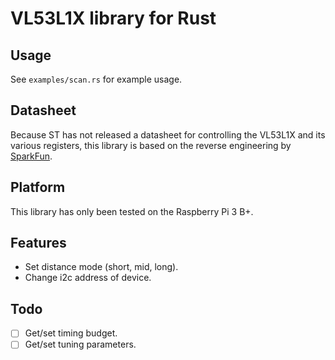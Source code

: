 # VL53L1X library for Rust

## Usage

See `examples/scan.rs` for example usage.

## Datasheet

Because ST has not released a datasheet for controlling the VL53L1X and its
various registers, this library is based on the reverse engineering by
[SparkFun](https://github.com/sparkfun/SparkFun_VL53L1X_Arduino_Library).

## Platform

This library has only been tested on the Raspberry Pi 3 B+.

## Features

* Set distance mode (short, mid, long).
* Change i2c address of device.

## Todo

- [ ] Get/set timing budget.
- [ ] Get/set tuning parameters.
